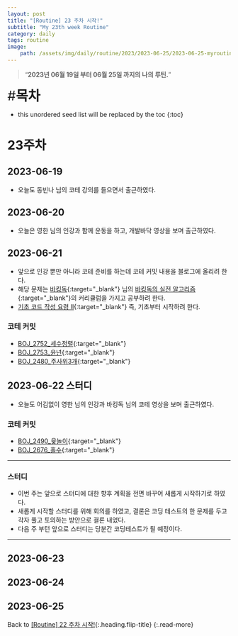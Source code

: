 ```yaml
---
layout: post
title: "[Routine] 23 주차 시작!"
subtitle: "My 23th week Routine"
category: daily
tags: routine
image:
    path: /assets/img/daily/routine/2023/2023-06-25/2023-06-25-myroutine-23th.png
---
```


> “**2023년 06월 19일 부터 06월 25일 까지의 나의 루틴.**”

<span style="font-size:30px;">\#**목차**</span>
* this unordered seed list will be replaced by the toc
{:toc}

# 23주차
## 2023-06-19
- 오늘도 동빈나 님의 코테 강의를 들으면서 출근하였다.

## 2023-06-20
- 오늘은 영한 님의 인강과 함께 운동을 하고, 개발바닥 영상을 보며 출근하였다.

## 2023-06-21
- 앞으로 인강 뿐만 아니라 코테 준비를 하는데 코테 커밋 내용을 블로그에 올리려 한다.
- 해당 문제는 [바킹독]{:target="_blank"} 님의 [바킹독의 실전 알고리즘]{:target="_blank"}의 커리큘럼을 가지고 공부하려 한다.
- [기초 코드 작성 요령 II]{:target="_blank"} 즉, 기초부터 시작하려 한다.

### 코테 커밋
- [BOJ_2752_세수정렬]{:target="_blank"}
- [BOJ_2753_윤년]{:target="_blank"}
- [BOJ_2480_주사위3개]{:target="_blank"}

## 2023-06-22 스터디
- 오늘도 어김없이 영한 님의 인강과 바킹독 님의 코테 영상을 보며 출근하였다.

### 코테 커밋
- [BOJ_2490_윷놀이]{:target="_blank"}
- [BOJ_2676_홀수]{:target="_blank"}

***
### 스터디
- 이번 주는 앞으로 스터디에 대한 향후 계획을 전면 바꾸어 새롭게 시작하기로 하였다.
- 새롭게 시작할 스터디를 위해 회의를 하였고, 결론은 코딩 테스트의 한 문제를 두고 각자 풀고 토의하는 방안으로 결론 내었다.
- 다음 주 부턴 앞으로 스터디는 당분간 코딩테스트가 될 예정이다.

***

## 2023-06-23
## 2023-06-24
## 2023-06-25

Back to [[Routine] 22 주차 시작!](./2023-06-18-week-22th.md){:.heading.flip-title}
{:.read-more}

[//]: # (Continue with [[Routine] 22 주차 시작!]&#40;./2023-06-12-week-22th.md&#41;{:.heading.flip-title})
[//]: # ({:.read-more})

<!-- Links -->
[바킹독]: https://github.com/encrypted-def
[바킹독의 실전 알고리즘]: https://github.com/encrypted-def/basic-algo-lecture
[기초 코드 작성 요령 II]: https://github.com/encrypted-def/basic-algo-lecture/blob/master/workbook/0x02.md

<!-- Study Links -->

<!-- Commit Links -->
[BOJ_2752_세수정렬]: https://github.com/thisiswoo/coding-test-practice/commit/e963311dd91c50a813a4510b6aeef04bb2fb1452
[BOJ_2753_윤년]: https://github.com/thisiswoo/coding-test-practice/commit/a72b04d1fb6755843cbab8e665710348d477b942
[BOJ_2480_주사위3개]: https://github.com/thisiswoo/coding-test-practice/commit/36f8910e60e91636725fdc8998ee42661067f971
[BOJ_2490_윷놀이]: https://github.com/thisiswoo/coding-test-practice/commit/fc71013a4d007793a9ef90dcd62ce8944eb2992e
[BOJ_2676_홀수]: https://github.com/thisiswoo/coding-test-practice/commit/d0e349d99d948a752f0d1440a03b36d940f7710c